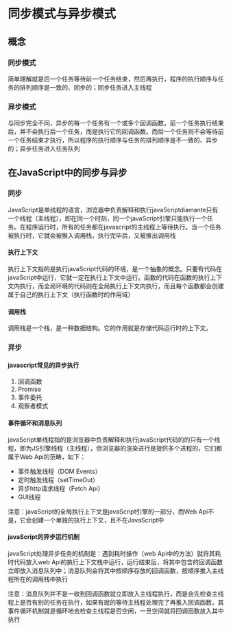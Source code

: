 # 同步模式与异步模式

## 概念

### 同步模式

简单理解就是后一个任务等待前一个任务结束，然后再执行，程序的执行顺序与任务的排列顺序是一致的、同步的；同步任务进入主线程

### 异步模式

与同步完全不同，异步的每一个任务有一个或多个回调函数，前一个任务执行结束后，并不会执行后一个任务，而是执行它的回调函数。而后一个任务则不会等待前一个任务结束才执行，所以程序的执行顺序与任务的排列顺序是不一致的、异步的；异步任务进入任务队列

## 在JavaScript中的同步与异步

### 同步

JavaScript是单线程的语言，浏览器中负责解释和执行javaScriptdiamante只有一个线程（主线程），即在同一个时刻，同一个javaScript引擎只能执行一个任务。在程序运行时，所有的任务都在javascript的主线程上等待执行。当一个任务被执行时，它就会被推入调用栈，执行完毕后，又被推出调用栈

#### 执行上下文

执行上下文指的是执行javaScript代码的环境，是一个抽象的概念。只要有代码在javaScript中运行，它就一定在执行上下文中运行。函数的代码在函数的执行上下文内执行，而全局环境的代码则在全局执行上下文内执行，而且每个函数都会创建属于自己的执行上下文（执行函数时的作用域）

#### 调用栈

调用栈是一个栈，是一种数据结构。它的作用就是存储代码运行时的上下文。

### 异步

#### javascript常见的异步执行

1. 回调函数
2. Promise
3. 事件委托
4. 观察者模式

#### 事件循环和消息队列

javaScript单线程指的是浏览器中负责解释和执行javaScript代码的的只有一个线程，即为JS引擎线程（主线程），但浏览器的渲染进行是提供多个进程的，它们都属于Web Api的范畴，如下：

* 事件触发线程（DOM Events）
* 定时触发线程（setTimeOut）
* 异步http请求线程（Fetch Api）
* GUI线程

注意：javaScript的全局执行上下文是javaScript引擎的一部分，而Web Api不是，它会创建一个单独的执行上下文，且不在JavaScript中

#### javaScript的异步运行机制

javaScript处理异步任务的机制是：遇到耗时操作（web Api中的方法）就将其耗时代码放入web Api的执行上下文栈中运行，运行结束后，将其中包含的回调函数立即放入消息队列中；消息队列会将其中按顺序存放的回调函数，按顺序推入主线程所在的调用栈中执行

注意：消息队列并不是一收到回调函数就立即放入主线程执行，而是会先检查主线程上是否有别的任务在执行，如果有就的等待主线程处理完了再推入回调函数。其事件循环机制就是循环地去检查主线程是否空闲，一旦空间就将回调函数放入其中执行

